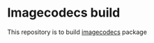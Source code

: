 # Imagecodecs build
This repository is to build [imagecodecs](https://github.com/cgohlke/imagecodecs) package 